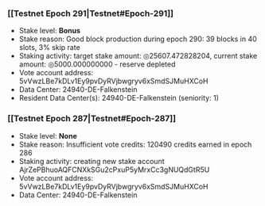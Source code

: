 ### [[Testnet Epoch 291|Testnet#Epoch-291]]
* Stake level: **Bonus**
* Stake reason: Good block production during epoch 290: 39 blocks in 40 slots, 3% skip rate
* Staking activity: target stake amount: ◎25607.472828204, current stake amount: ◎5000.000000000 - reserve depleted
* Vote account address: 5vVwzLBe7kDLv1Ey9pvDyRVjbwgryv6xSmdSJMuHXCoH
* Data Center: 24940-DE-Falkenstein
* Resident Data Center(s): 24940-DE-Falkenstein (seniority: 1)
### [[Testnet Epoch 287|Testnet#Epoch-287]]
* Stake level: **None**
* Stake reason: Insufficient vote credits: 120490 credits earned in epoch 286
* Staking activity: creating new stake account AjrZePBhuoAQFCNXkSGu2cPxuP5yMrxCc3gNUQdGtR5U
* Vote account address: 5vVwzLBe7kDLv1Ey9pvDyRVjbwgryv6xSmdSJMuHXCoH
* Data Center: 24940-DE-Falkenstein